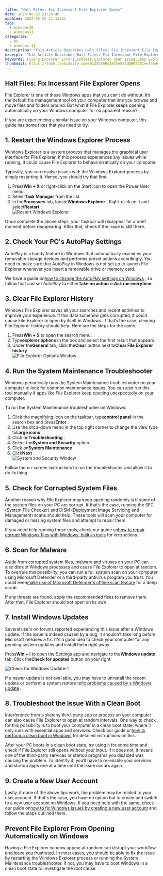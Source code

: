 ```yaml
---
title: "Halt Files: Fix Incessant File Explorer Opens"
date: 2024-06-22 21:28:46
updated: 2024-06-25 12:15:23
tags:
  - windows10
  - windows11
categories:
  - os
  - windows 11
description: "This Article Describes Halt Files: Fix Incessant File Explorer Opens"
excerpt: "This Article Describes Halt Files: Fix Incessant File Explorer Opens"
keywords: Fixing Explorer Errors,Endless Explorer Open Issue,Stop Explore App Failure,Fixed Explorer Closure,Resolve File Opener Crash,Stabilize File Explorer,Cease Infinite Explorer Launch
thumbnail: https://thmb.techidaily.com/b138b868d1835e887dd60f251ee7ea4ef4f6730ac1d9438afe31e96762be6b28.jpg
---
```


## Halt Files: Fix Incessant File Explorer Opens

 File Explorer is one of those Windows apps that you can’t do without. It’s the default file management tool on your computer that lets you browse and move files and folders around. But what if File Explorer keeps opening automatically on your Windows computer for no apparent reason?

 If you are experiencing a similar issue on your Windows computer, this guide has some fixes that you need to try.

## 1\. Restart the Windows Explorer Process

 Windows Explorer is a system process that manages the graphical user interface for File Explorer. If this process experiences any issues while running, it could cause File Explorer to behave erratically on your computer.

 Typically, you can resolve issues with the Windows Explorer process by simply restarting it. Hence, you should try that first.

1. Press**Win + X** or right-click on the Start icon to open the Power User menu.
2. Select**Task Manager** from the list.
3. In the**Processes** tab, locate**Windows Explorer** . Right-click on it and select**Restart** .  
![Restart Windows Explorer](https://static1.makeuseofimages.com/wordpress/wp-content/uploads/2022/11/Restart-Windows-Explorer.jpg)

 Once complete the above steps, your taskbar will disappear for a brief moment before reappearing. After that, check if the issue is still there.

## 2\. Check Your PC's AutoPlay Settings

 AutoPlay is a handy feature in Windows that automatically examines your removable storage devices and performs preset actions accordingly. You need to make sure that AutoPlay in Windows is not set up to launch File Explorer whenever you insert a removable drive or memory card.

 We have a guide on[how to change the AutoPlay settings on Windows](https://www.makeuseof.com/windows-11-change-autoplay-settings/) , so follow that and set AutoPlay to either**Take no action** or**Ask me everytime** .

## 3\. Clear File Explorer History

 Windows File Explorer saves all your searches and recent activities to improve your experience. If this data somehow gets corrupted, it could cause File Explorer to open by itself in Windows. If that’s the case, clearing File Explorer history should help. Here are the steps for the same.

1. Press**Win + S** to open the search menu.
2. Type**explorer options** in the box and select the first result that appears.
3. Under the**General** tab, click the**Clear** button next to**Clear File Explorer history** .  
![File Explorer Options Window](https://static1.makeuseofimages.com/wordpress/wp-content/uploads/2022/09/Clear-File-Explorer-History.jpg)

## 4\. Run the System Maintenance Troubleshooter

 Windows periodically runs the System Maintenance troubleshooter on your computer to look for common maintenance issues. You can also run this tool manually if apps like File Explorer keep opening unexpectedly on your computer.

To run the System Maintenance troubleshooter on Windows:

1. Click the magnifying icon on the taskbar, type**control panel** in the search box and press**Enter** .
2. Use the drop-down menu in the top right corner to change the view type to**Large icons** .
3. Click on**Troubleshooting** .
4. Select the**System and Security** option.
5. Click on**System Maintenance** .
6. Click**Next** .  
![System and Security Window](https://static1.makeuseofimages.com/wordpress/wp-content/uploads/2022/09/System-and-Security-Window.jpg)

 Follow the on-screen instructions to run the troubleshooter and allow it to do its thing.

## 5\. Check for Corrupted System Files

 Another reason why File Explorer may keep opening randomly is if some of the system files on your PC are corrupt. If that’s the case, running the SFC (System File Checker) and DISM (Deployment Image Servicing and Management) scans should help. These tools will scan your computer for damaged or missing system files and attempt to repair them.

 If you need help running these tools, check our guide on[how to repair corrupt Windows files with Windows' built-in tools](https://www.makeuseof.com/windows-built-in-repair-tools/) for instructions.

## 6\. Scan for Malware

 Aside from corrupted system files, malware and viruses on your PC can also disrupt Windows processes and cause File Explorer to open at random. To overrule this possibility, you can run a full system scan on your computer using Microsoft Defender or a third-party antivirus program you trust. You could even[make use of Microsoft Defender's offline scan feature](https://www.makeuseof.com/how-to-remove-malware-using-microsoft-defenders-offline-scan/) for a deep scrub.

 If any threats are found, apply the recommended fixes to remove them. After that, File Explorer should not open on its own.

## 7\. Install Windows Updates

 Several users on forums reported experiencing this issue after a Windows update. If the issue is indeed caused by a bug, it shouldn’t take long before Microsoft releases a fix. It's a good idea to check your computer for any pending system updates and install them right away.

 Press**Win + I** to open the Settings app and navigate to the**Windows update** tab. Click the**Check for updates** button on your right.

![Check for Windows Update-1](https://static1.makeuseofimages.com/wordpress/wp-content/uploads/2023/03/check-for-windows-update-1.jpg)

 If a newer update is not available, you may have to uninstall the recent update or perform a system restore to[fix problems caused by a Windows update](https://www.makeuseof.com/fix-problems-caused-windows-update/) .

## 8\. Troubleshoot the Issue With a Clean Boot

 Interference from a sketchy third-party app or process on your computer can also cause File Explorer to open at random intervals. One way to check for this possibility is to boot your computer in a clean boot state, where it only runs with essential apps and services. Check our guide on[how to perform a clean boot in Windows](https://www.makeuseof.com/clean-boot-windows-11/) for detailed instructions on this.

 After your PC boots in a clean boot state, try using it for some time and check if File Explorer still opens without your input. If it does not, it means one of the third-party services or startup programs you disabled was causing the problem. To identify it, you’ll have to re-enable your services and startup apps one at a time until the issue occurs again.

## 9\. Create a New User Account

 Lastly, if none of the above tips work, the problem may be related to your user account. If that's the case, you have no option but to create and switch to a new user account on Windows. If you need help with the same, check our guide on[how to fix Windows issues by creating a new user account](https://www.makeuseof.com/tag/fix-windows-issues-creating-new-user-account/) and follow the steps outlined there.

## Prevent File Explorer From Opening Automatically on Windows

 Having a File Explorer window appear at random can disrupt your workflow and leave you frustrated. In most cases, you should be able to fix the issue by restarting the Windows Explorer process or running the System Maintenance troubleshooter. If not, you may have to boot Windows in a clean boot state to investigate the root cause.


<ins class="adsbygoogle"
     style="display:block"
     data-ad-format="autorelaxed"
     data-ad-client="ca-pub-7571918770474297"
     data-ad-slot="1223367746"></ins>



<ins class="adsbygoogle"
     style="display:block"
     data-ad-client="ca-pub-7571918770474297"
     data-ad-slot="8358498916"
     data-ad-format="auto"
     data-full-width-responsive="true"></ins>
